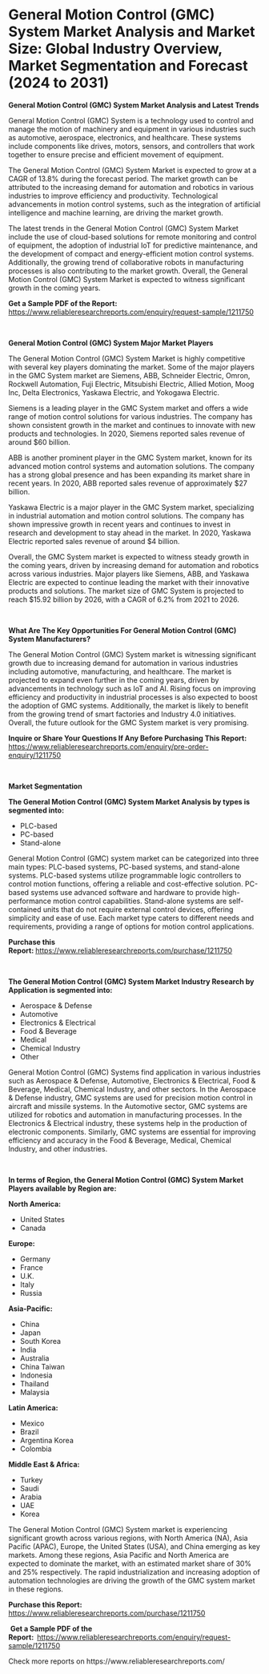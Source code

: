 <p><h1>General Motion Control (GMC) System Market Analysis and Market Size: Global Industry Overview, Market Segmentation and Forecast (2024 to 2031)</h1></p><p><strong>General Motion Control (GMC) System Market Analysis and Latest Trends</strong></p>
<p><p>General Motion Control (GMC) System is a technology used to control and manage the motion of machinery and equipment in various industries such as automotive, aerospace, electronics, and healthcare. These systems include components like drives, motors, sensors, and controllers that work together to ensure precise and efficient movement of equipment.</p><p>The General Motion Control (GMC) System Market is expected to grow at a CAGR of 13.8% during the forecast period. The market growth can be attributed to the increasing demand for automation and robotics in various industries to improve efficiency and productivity. Technological advancements in motion control systems, such as the integration of artificial intelligence and machine learning, are driving the market growth.</p><p>The latest trends in the General Motion Control (GMC) System Market include the use of cloud-based solutions for remote monitoring and control of equipment, the adoption of industrial IoT for predictive maintenance, and the development of compact and energy-efficient motion control systems. Additionally, the growing trend of collaborative robots in manufacturing processes is also contributing to the market growth. Overall, the General Motion Control (GMC) System Market is expected to witness significant growth in the coming years.</p></p>
<p><strong>Get a Sample PDF of the Report:&nbsp;</strong> <a href="https://www.reliableresearchreports.com/enquiry/request-sample/1211750">https://www.reliableresearchreports.com/enquiry/request-sample/1211750</a></p>
<p>&nbsp;</p>
<p><strong>General Motion Control (GMC) System Major Market Players</strong></p>
<p><p>The General Motion Control (GMC) System Market is highly competitive with several key players dominating the market. Some of the major players in the GMC System market are Siemens, ABB, Schneider Electric, Omron, Rockwell Automation, Fuji Electric, Mitsubishi Electric, Allied Motion, Moog Inc, Delta Electronics, Yaskawa Electric, and Yokogawa Electric.</p><p>Siemens is a leading player in the GMC System market and offers a wide range of motion control solutions for various industries. The company has shown consistent growth in the market and continues to innovate with new products and technologies. In 2020, Siemens reported sales revenue of around $60 billion.</p><p>ABB is another prominent player in the GMC System market, known for its advanced motion control systems and automation solutions. The company has a strong global presence and has been expanding its market share in recent years. In 2020, ABB reported sales revenue of approximately $27 billion.</p><p>Yaskawa Electric is a major player in the GMC System market, specializing in industrial automation and motion control solutions. The company has shown impressive growth in recent years and continues to invest in research and development to stay ahead in the market. In 2020, Yaskawa Electric reported sales revenue of around $4 billion.</p><p>Overall, the GMC System market is expected to witness steady growth in the coming years, driven by increasing demand for automation and robotics across various industries. Major players like Siemens, ABB, and Yaskawa Electric are expected to continue leading the market with their innovative products and solutions. The market size of GMC System is projected to reach $15.92 billion by 2026, with a CAGR of 6.2% from 2021 to 2026.</p></p>
<p>&nbsp;</p>
<p><strong>What Are The Key Opportunities For General Motion Control (GMC) System Manufacturers?</strong></p>
<p><p>The General Motion Control (GMC) System market is witnessing significant growth due to increasing demand for automation in various industries including automotive, manufacturing, and healthcare. The market is projected to expand even further in the coming years, driven by advancements in technology such as IoT and AI. Rising focus on improving efficiency and productivity in industrial processes is also expected to boost the adoption of GMC systems. Additionally, the market is likely to benefit from the growing trend of smart factories and Industry 4.0 initiatives. Overall, the future outlook for the GMC System market is very promising.</p></p>
<p><strong>Inquire or Share Your Questions If Any Before Purchasing This Report:</strong> <a href="https://www.reliableresearchreports.com/enquiry/pre-order-enquiry/1211750">https://www.reliableresearchreports.com/enquiry/pre-order-enquiry/1211750</a></p>
<p>&nbsp;</p>
<p><strong>Market Segmentation</strong></p>
<p><strong>The General Motion Control (GMC) System Market Analysis by types is segmented into:</strong></p>
<p><ul><li>PLC-based</li><li>PC-based</li><li>Stand-alone</li></ul></p>
<p><p>General Motion Control (GMC) system market can be categorized into three main types: PLC-based systems, PC-based systems, and stand-alone systems. PLC-based systems utilize programmable logic controllers to control motion functions, offering a reliable and cost-effective solution. PC-based systems use advanced software and hardware to provide high-performance motion control capabilities. Stand-alone systems are self-contained units that do not require external control devices, offering simplicity and ease of use. Each market type caters to different needs and requirements, providing a range of options for motion control applications.</p></p>
<p><strong>Purchase this Report:&nbsp;</strong><a href="https://www.reliableresearchreports.com/purchase/1211750">https://www.reliableresearchreports.com/purchase/1211750</a></p>
<p>&nbsp;</p>
<p><strong>The General Motion Control (GMC) System Market Industry Research by Application is segmented into:</strong></p>
<p><ul><li>Aerospace & Defense</li><li>Automotive</li><li>Electronics & Electrical</li><li>Food & Beverage</li><li>Medical</li><li>Chemical Industry</li><li>Other</li></ul></p>
<p><p>General Motion Control (GMC) Systems find application in various industries such as Aerospace & Defense, Automotive, Electronics & Electrical, Food & Beverage, Medical, Chemical Industry, and other sectors. In the Aerospace & Defense industry, GMC systems are used for precision motion control in aircraft and missile systems. In the Automotive sector, GMC systems are utilized for robotics and automation in manufacturing processes. In the Electronics & Electrical industry, these systems help in the production of electronic components. Similarly, GMC systems are essential for improving efficiency and accuracy in the Food & Beverage, Medical, Chemical Industry, and other industries.</p></p>
<p>&nbsp;</p>
<p><strong>In terms of Region, the General Motion Control (GMC) System Market Players available by Region are:</strong></p>
<p>
    <p> <strong> North America: </strong>
        <ul>
            <li>United States</li>
            <li>Canada</li>
        </ul>
        </p> 
    <p> <strong> Europe: </strong>
        <ul>
            <li>Germany</li>
            <li>France</li>
            <li>U.K.</li>
            <li>Italy</li>
            <li>Russia</li>
        </ul>
        </p> 
    <p> <strong> Asia-Pacific: </strong>
        <ul>
            <li>China</li>
            <li>Japan</li>
            <li>South Korea</li>
            <li>India</li>
            <li>Australia</li>
            <li>China Taiwan</li>
            <li>Indonesia</li>
            <li>Thailand</li>
            <li>Malaysia</li>
        </ul>
        </p> 
    <p> <strong> Latin America: </strong>
        <ul>
            <li>Mexico</li>
            <li>Brazil</li>
            <li>Argentina Korea</li>
            <li>Colombia</li>
        </ul>
        </p> 
    <p> <strong> Middle East & Africa: </strong>
        <ul>
            <li>Turkey</li>
            <li>Saudi</li>
            <li>Arabia</li>
            <li>UAE</li>
            <li>Korea</li>
        </ul>
    </p>
    </p>
<p><p>The General Motion Control (GMC) System market is experiencing significant growth across various regions, with North America (NA), Asia Pacific (APAC), Europe, the United States (USA), and China emerging as key markets. Among these regions, Asia Pacific and North America are expected to dominate the market, with an estimated market share of 30% and 25% respectively. The rapid industrialization and increasing adoption of automation technologies are driving the growth of the GMC system market in these regions.</p></p>
<p><strong>Purchase this Report: </strong><a href="https://www.reliableresearchreports.com/purchase/1211750">https://www.reliableresearchreports.com/purchase/1211750</a></p>
<p>&nbsp;<strong>Get a Sample PDF of the Report:&nbsp;&nbsp;</strong><a href="https://www.reliableresearchreports.com/enquiry/request-sample/1211750">https://www.reliableresearchreports.com/enquiry/request-sample/1211750</a></p>
<p><strong></strong></p>
<p>Check more reports on https://www.reliableresearchreports.com/</p>